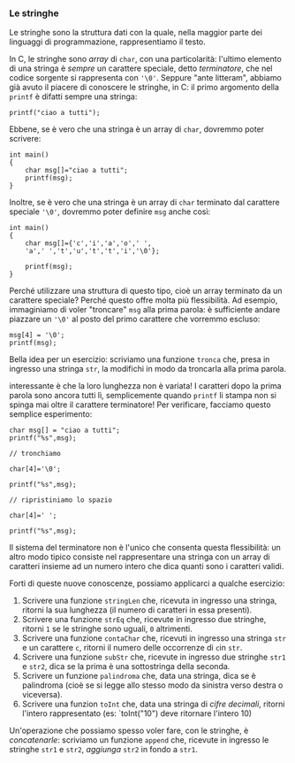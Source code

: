 ### Le stringhe

Le stringhe sono la struttura dati con la quale, nella maggior
parte dei linguaggi di programmazione, rappresentiamo il testo.

In C, le stringhe sono _array_ di `char`, con una particolarità:
l'ultimo elemento di una stringa è *sempre* un carattere
speciale, detto *terminatore*, che nel codice sorgente si
rappresenta con `'\0'`.
Seppure "ante litteram", abbiamo già avuto il piacere di
conoscere le stringhe, in C: il primo argomento della `printf` è
difatti sempre una stringa:

    printf("ciao a tutti");

Ebbene, se è vero che una stringa è un array di `char`, dovremmo
poter scrivere:

    int main()
    {
        char msg[]="ciao a tutti";
        printf(msg);
    }

Inoltre, se è vero che una stringa è un array di `char`
terminato dal carattere speciale `'\0'`, dovremmo poter definire
`msg` anche così:

    int main()
    {
        char msg[]={'c','i','a','o',' ',
        'a',' ','t','u','t','t','i','\0'};
        
        printf(msg);
    }

Perché utilizzare una struttura di questo tipo, cioè un array
terminato da un carattere speciale? Perché questo offre molta
più flessibilità. Ad esempio, immaginiamo di voler "troncare"
`msg` alla prima parola: è sufficiente andare piazzare un `'\0'`
al posto del primo carattere che vorremmo escluso:

    msg[4] = '\0';
    printf(msg);

Bella idea per un esercizio: scriviamo una funzione `tronca`
che, presa in ingresso una stringa `str`, la modifichi in modo
da troncarla alla prima parola.

interessante è che la loro lunghezza non è variata! I caratteri
dopo la prima parola sono ancora tutti lì, semplicemente quando
`printf` li stampa non si spinga mai oltre il carattere
terminatore!
Per verificare, facciamo questo semplice esperimento:

    char msg[] = "ciao a tutti";
    printf("%s",msg);

    // tronchiamo

    char[4]='\0';

    printf("%s",msg);

    // ripristiniamo lo spazio

    char[4]=' ';

    printf("%s",msg);

Il sistema del terminatore non è l'unico che consenta questa
flessibilità: un altro modo tipico consiste nel rappresentare
una stringa con un array di caratteri insieme ad un numero
intero che dica quanti sono i caratteri validi. 


Forti di queste nuove conoscenze, possiamo applicarci a qualche
    esercizio: 

1. Scrivere una funzione `stringLen` che, ricevuta in ingresso
una stringa, ritorni la sua lunghezza (il numero di caratteri in
essa presenti).
2. Scrivere una funzione `strEq` che, ricevute in ingresso due stringhe,
ritorni `1` se le stringhe sono uguali, `0` altrimenti.
2. Scrivere una funzione `contaChar` che, ricevuti in ingresso
una stringa `str` e un carattere `c`, ritorni il numero delle
occorrenze di `c`in `str`.
3. Scrivere una funzione `subStr` che, ricevute in ingresso due
stringhe `str1` e `str2`, dica se la prima è una sottostringa
della seconda.
4. Scrivere un funzione `palindroma` che, data una stringa, dica
se è palindroma (cioè se si legge allo stesso modo da sinistra
verso destra o viceversa).
5. Scrivere una funzion `toInt` che, data una stringa di *cifre decimali*,
ritorni l'intero rappresentato (es: `toInt("10") deve ritornare l'intero 10)

Un'operazione che possiamo spesso voler fare, con le stringhe, è
*concatenarle*: scriviamo un funzione `append` che, ricevute in
ingresso le stringhe `str1` e `str2`, *aggiunga* `str2` in fondo
a `str1`.

